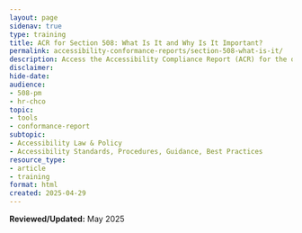 ```yaml
---
layout: page
sidenav: true
type: training
title: ACR for Section 508: What Is It and Why Is It Important?
permalink: accessibility-conformance-reports/section-508-what-is-it/
description: Access the Accessibility Compliance Report (ACR) for the online training course "Section 508: What Is It and Why Is It Important?" in a clean, easy-to-read format directly in your browser.
disclaimer: 
hide-date: 
audience: 
- 508-pm
- hr-chco
topic: 
- tools
- conformance-report
subtopic: 
- Accessibility Law & Policy
- Accessibility Standards, Procedures, Guidance, Best Practices
resource_type: 
- article
- training
format: html
created: 2025-04-29
---
```


**Reviewed/Updated:** May 2025